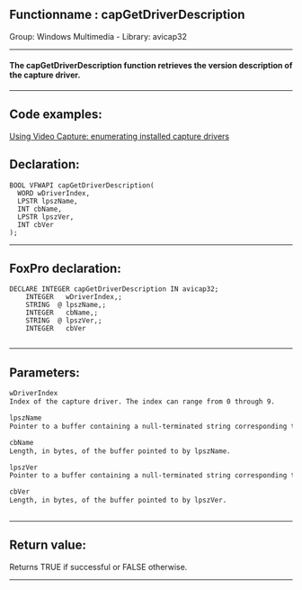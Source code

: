 <link rel="stylesheet" type="text/css" href="../../css/win32api.css">  
<link rel="stylesheet" href="https://cdnjs.cloudflare.com/ajax/libs/font-awesome/4.7.0/css/font-awesome.min.css">

## Functionname : capGetDriverDescription
Group: Windows Multimedia - Library: avicap32    
***  


#### The capGetDriverDescription function retrieves the version description of the capture driver.

***  


## Code examples:
[Using Video Capture: enumerating installed capture drivers](../../samples/sample_438.md)  

## Declaration:
```foxpro  
BOOL VFWAPI capGetDriverDescription(
  WORD wDriverIndex,
  LPSTR lpszName,
  INT cbName,
  LPSTR lpszVer,
  INT cbVer
);  
```  
***  


## FoxPro declaration:
```foxpro  
DECLARE INTEGER capGetDriverDescription IN avicap32;
	INTEGER   wDriverIndex,;
	STRING  @ lpszName,;
	INTEGER   cbName,;
	STRING  @ lpszVer,;
	INTEGER   cbVer
  
```  
***  


## Parameters:
```txt  
wDriverIndex
Index of the capture driver. The index can range from 0 through 9.

lpszName
Pointer to a buffer containing a null-terminated string corresponding to the capture driver name.

cbName
Length, in bytes, of the buffer pointed to by lpszName.

lpszVer
Pointer to a buffer containing a null-terminated string corresponding to the description of the capture driver.

cbVer
Length, in bytes, of the buffer pointed to by lpszVer.
  
```  
***  


## Return value:
Returns TRUE if successful or FALSE otherwise.  
***  

